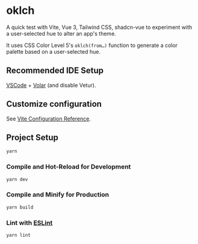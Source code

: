 # oklch

A quick test with Vite, Vue 3, Tailwind CSS, shadcn-vue to experiment with a user-selected hue to alter an app's theme.

It uses CSS Color Level 5's `oklch(from…)` function to generate a color palette based on a user-selected hue.

## Recommended IDE Setup

[VSCode](https://code.visualstudio.com/) + [Volar](https://marketplace.visualstudio.com/items?itemName=Vue.volar) (and disable Vetur).

## Customize configuration

See [Vite Configuration Reference](https://vitejs.dev/config/).

## Project Setup

```sh
yarn
```

### Compile and Hot-Reload for Development

```sh
yarn dev
```

### Compile and Minify for Production

```sh
yarn build
```

### Lint with [ESLint](https://eslint.org/)

```sh
yarn lint
```
